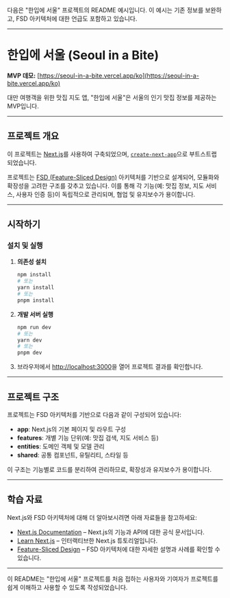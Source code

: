 다음은 "한입에 서울" 프로젝트의 README 예시입니다. 이 예시는 기존 정보를 보완하고, FSD 아키텍처에 대한 언급도 포함하고 있습니다.

---

# 한입에 서울 (Seoul in a Bite)

**MVP 데모:** [https://seoul-in-a-bite.vercel.app/ko](https://seoul-in-a-bite.vercel.app/ko)

대만 여행객을 위한 맛집 지도 앱, "한입에 서울"은 서울의 인기 맛집 정보를 제공하는 MVP입니다.

---

## 프로젝트 개요

이 프로젝트는 [Next.js](https://nextjs.org)를 사용하여 구축되었으며, [`create-next-app`](https://nextjs.org/docs/app/api-reference/cli/create-next-app)으로 부트스트랩 되었습니다.

프로젝트는 [FSD (Feature-Sliced Design)](https://feature-sliced.design/) 아키텍처를 기반으로 설계되어, 모듈화와 확장성을 고려한 구조를 갖추고 있습니다. 이를 통해 각 기능(예: 맛집 정보, 지도 서비스, 사용자 인증 등)이 독립적으로 관리되며, 협업 및 유지보수가 용이합니다.

---

## 시작하기

### 설치 및 실행

1. **의존성 설치**

   ```bash
   npm install
   # 또는
   yarn install
   # 또는
   pnpm install
   ```

2. **개발 서버 실행**

   ```bash
   npm run dev
   # 또는
   yarn dev
   # 또는
   pnpm dev
   ```

3. 브라우저에서 [http://localhost:3000](http://localhost:3000)을 열어 프로젝트 결과를 확인합니다.

---

## 프로젝트 구조

프로젝트는 FSD 아키텍처를 기반으로 다음과 같이 구성되어 있습니다:

- **app**: Next.js의 기본 페이지 및 라우트 구성
- **features**: 개별 기능 단위(예: 맛집 검색, 지도 서비스 등)
- **entities**: 도메인 객체 및 모델 관리
- **shared**: 공통 컴포넌트, 유틸리티, 스타일 등

이 구조는 기능별로 코드를 분리하여 관리하므로, 확장성과 유지보수가 용이합니다.

---

## 학습 자료

Next.js와 FSD 아키텍처에 대해 더 알아보시려면 아래 자료들을 참고하세요:

- [Next.js Documentation](https://nextjs.org/docs) – Next.js의 기능과 API에 대한 공식 문서입니다.
- [Learn Next.js](https://nextjs.org/learn) – 인터랙티브한 Next.js 튜토리얼입니다.
- [Feature-Sliced Design](https://feature-sliced.design/) – FSD 아키텍처에 대한 자세한 설명과 사례를 확인할 수 있습니다.

---

이 README는 "한입에 서울" 프로젝트를 처음 접하는 사용자와 기여자가 프로젝트를 쉽게 이해하고 사용할 수 있도록 작성되었습니다.
